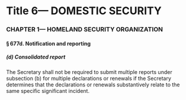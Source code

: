 
# Title 6— DOMESTIC SECURITY
### CHAPTER 1— HOMELAND SECURITY ORGANIZATION
#### § 677d. Notification and reporting
##### (d) Consolidated report

The Secretary shall not be required to submit multiple reports under subsection (b) for multiple declarations or renewals if the Secretary determines that the declarations or renewals substantively relate to the same specific significant incident.
